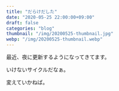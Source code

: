 ```yaml
---
title: "だらけだした"
date: "2020-05-25 22:00:00+09:00"
draft: false
categories: "blog"
thumbnail: "/img/20200525-thumbnail.jpg"
webp: "/img/20200525-thumbnail.webp"
---
```


最近、夜に更新するようになってきてます。

いけないサイクルだなぁ。

変えていかねば。